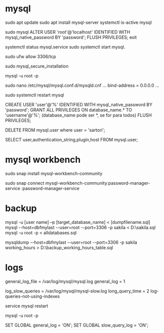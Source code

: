 # mysql

sudo apt update
sudo apt install mysql-server
systemctl is-active mysql

sudo mysql
ALTER USER 'root'@'localhost' IDENTIFIED WITH mysql_native_password BY 'password';
FLUSH PRIVILEGES;
exit

systemctl status mysql.service
sudo systemctl start mysql.

sudo ufw allow 3306/tcp

sudo mysql_secure_installation

mysql -u root -p

sudo nano /etc/mysql/mysql.conf.d/mysqld.cnf
...
bind-address            = 0.0.0.0
...

sudo systemctl restart mysql

CREATE USER 'user'@'%' IDENTIFIED WITH mysql_native_password BY 'password';
GRANT ALL PRIVILEGES ON database_name.* TO 'username'@'%'; (database_name pode ser *, se for para todos)
FLUSH PRIVILEGES;

DELETE FROM mysql.user where user = 'sartori';

SELECT user,authentication_string,plugin,host FROM mysql.user;

# mysql workbench

sudo snap install mysql-workbench-community

sudo snap connect mysql-workbench-community:password-manager-service :password-manager-service

# backup

mysql -u [user name] –p [target_database_name] < [dumpfilename.sql]
mysql --host=dbfmylast --user=root --port=3306 -p sakila < D:\sakila.sql
mysql -u root -p < alldatabases.sql

mysqldump --host=dbfmylast --user=root --port=3306 -p sakila working_hours > D:\backup_working_hours_table.sql

# logs

general_log_file        = /var/log/mysql/mysql.log
general_log             = 1

log_slow_queries       = /var/log/mysql/mysql-slow.log
long_query_time = 2
log-queries-not-using-indexes

service mysql restart

mysql -u root -p

SET GLOBAL general_log = 'ON';
SET GLOBAL slow_query_log = 'ON';


